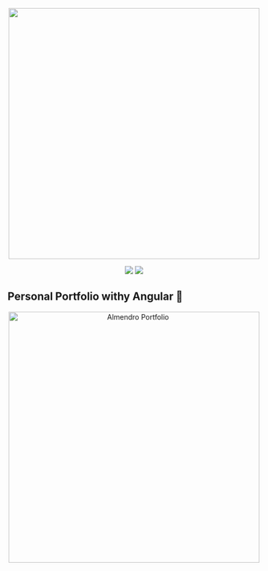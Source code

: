 <p align="center">
    <a href="https://angular.io/" target="_blank">
      <img src="https://i.ytimg.com/vi/Wjj8fluz6rk/maxresdefault.jpg" width="500"></a>
</p>
   
<p align="center">
    <img src="https://img.shields.io/badge/License-MIT-yellow.svg">
    <img src="https://img.shields.io/badge/STATUS-DEVELOPMENT-yellow">
</p>

## Personal Portfolio withy Angular 👾

<p align="center">
    <img src="https://i.imgur.com/kuDrAsf.png" width="500" alt="Almendro Portfolio">
</p>

